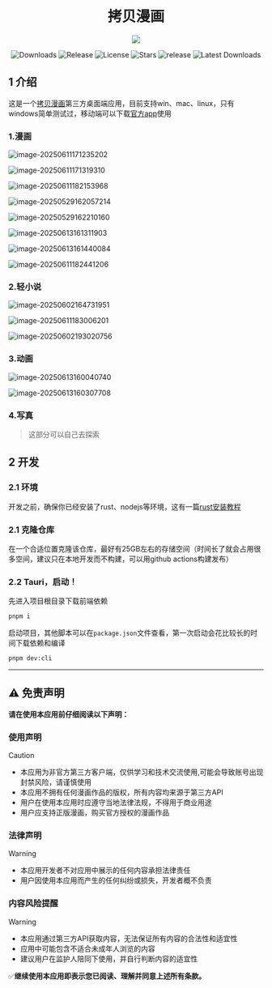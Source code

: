 <h1 align="center">拷贝漫画</h1>
<p align="center">
  <img src="https://skillicons.dev/icons?i=tauri,vue,js,rust,pinia,scss,vite,pnpm"/>
</p>

<p align="center">
  <img src="https://img.shields.io/github/downloads/caolib/copymanga/total?labelColor=grey&color=blue" alt="Downloads"/>
  <img src="https://img.shields.io/github/v/release/caolib/copymanga?labelColor=grey&color=red" alt="Release"/>
  <img src="https://img.shields.io/github/license/caolib/copymanga" alt="License"/>
  <img src="https://img.shields.io/github/stars/caolib/copymanga" alt="Stars"/>
<!--   <img src="https://img.shields.io/github/issues/caolib/copymanga?label=Issues" alt="Issues"/> -->
  <img src="https://github.com/caolib/copymanga/actions/workflows/ci.yml/badge.svg" alt="release"/>
  <img src="https://img.shields.io/github/downloads/caolib/copymanga/latest/total" alt="Latest Downloads"/>
</p>


## 1 介绍

这是一个[拷贝漫画](https://www.copy20.com/)第三方桌面端应用，目前支持win、mac、linux，只有windows简单测试过，移动端可以下载[官方app](https://www.copy20.com/download)使用

### 1.漫画

![image-20250611171235202](https://s2.loli.net/2025/06/11/3a7YcMSFtkE46VC.png)

![image-20250611171319310](https://s2.loli.net/2025/06/11/kNGwQKeCpYniDJI.png)

![image-20250611182153968](https://s2.loli.net/2025/06/11/T8jP5cmgdSziquW.png)

![image-20250529162057214](https://s2.loli.net/2025/05/29/rwYCb5BLvfHKn7X.png)

![image-20250529162210160](https://s2.loli.net/2025/05/29/aopKubEDILBzkY7.png)

![image-20250613161311903](https://s2.loli.net/2025/06/13/5qZMzt1ivDNge92.png)

![image-20250613161440084](https://s2.loli.net/2025/06/13/Mpd9Tz7j3kWr6hL.png)

![image-20250611182441206](https://s2.loli.net/2025/06/11/Wc8G129xh43SzbZ.png)

### 2.轻小说

![image-20250602164731951](https://s2.loli.net/2025/06/02/D5jpQv89Idc4wsm.png)

![image-20250611183006201](https://s2.loli.net/2025/06/11/xbjEPk4Yt26UuBZ.png)

![image-20250602193020756](https://s2.loli.net/2025/06/02/MtHREhCqiTZK9pN.png)

### 3.动画

![image-20250613160040740](https://s2.loli.net/2025/06/13/udFeXIhRViKJblW.png)

![image-20250613160307708](https://s2.loli.net/2025/06/13/4eGRoafHv371l86.png)

### 4.写真

> 这部分可以自己去探索

## 2 开发

### 2.1 环境

开发之前，确保你已经安装了rust、nodejs等环境，这有一篇[rust安装教程](https://clb.pages.dev/2025/02/16/rust%E4%BD%BF%E7%94%A8MSVC%E6%9C%80%E5%B0%8F%E5%AE%89%E8%A3%85/)

### 2.1 克隆仓库

在一个合适位置克隆该仓库，最好有25GB左右的存储空间（时间长了就会占用很多空间，建议只在本地开发而不构建，可以用github actions构建发布）

### 2.2 Tauri，启动！

先进入项目根目录下载前端依赖

```bash
pnpm i
```

启动项目，其他脚本可以在`package.json`文件查看，第一次启动会花比较长的时间下载依赖和编译

```bash
pnpm dev:cli
```

---

## ⚠️ 免责声明

**请在使用本应用前仔细阅读以下声明：**

### 使用声明

> [!caution]
>
> - 本应用为非官方第三方客户端，仅供学习和技术交流使用,可能会导致账号出现封禁风险，请谨慎使用
> - 本应用不拥有任何漫画作品的版权，所有内容均来源于第三方API
> - 用户在使用本应用时应遵守当地法律法规，不得用于商业用途
> - 用户应支持正版漫画，购买官方授权的漫画作品

### 法律声明
> [!warning]
>
> - 本应用开发者不对应用中展示的任何内容承担法律责任
> - 用户因使用本应用而产生的任何纠纷或损失，开发者概不负责

### 内容风险提醒

> [!warning]
>
> - 本应用通过第三方API获取内容，无法保证所有内容的合法性和适宜性
> - 应用中可能包含不适合未成年人浏览的内容
> - 建议用户在监护人陪同下使用，并自行判断内容的适宜性

✅**继续使用本应用即表示您已阅读、理解并同意上述所有条款。**
